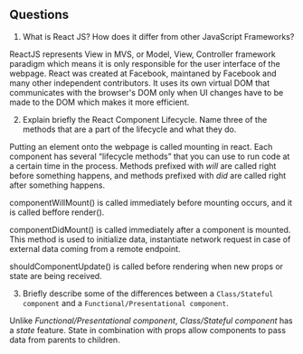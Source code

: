 ## Questions
1. What is React JS? How does it differ from other JavaScript Frameworks?

ReactJS represents View in MVS, or Model, View, Controller framework paradigm which means it is only responsible for the user interface of the webpage. React was created at Facebook, maintaned by Facebook and many other independent contributors. It uses its own virtual DOM that communicates with the browser's DOM only when UI changes have to be made to the DOM which makes it more efficient.

2. Explain briefly the React Component Lifecycle. Name three of the methods that are a part of the lifecycle and what they do.

Putting an element onto the webpage is called mounting in react. Each component has several “lifecycle methods” that you can use to run code at a certain time in the process. Methods prefixed with *will* are called right before something happens, and methods prefixed with *did* are called right after something happens.

componentWillMount() is called immediately before mounting occurs, and it is called beffore render().

componentDidMount() is called immediately after a component is mounted. This method is used to initialize data, instantiate network request in case of external data coming from a remote endpoint.

shouldComponentUpdate() is called before rendering when new props or state are being received. 

3. Briefly describe some of the differences between a `Class/Stateful component` and a `Functional/Presentational component`.

Unlike *Functional/Presentational component*, *Class/Stateful component* has a *state* feature. State in combination with props allow components to pass data from parents to children.